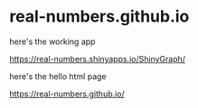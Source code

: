 # real-numbers.github.io

here's the working app

https://real-numbers.shinyapps.io/ShinyGraph/


here's the hello html page

https://real-numbers.github.io/


